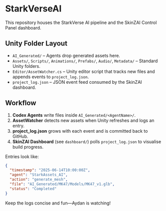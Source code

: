 # StarkVerseAI

This repository houses the StarkVerse AI pipeline and the SkinZAI Control Panel dashboard.

## Unity Folder Layout

- `AI_Generated/` – Agents drop generated assets here.
- `Assets/`, `Scripts/`, `Animations/`, `Prefabs/`, `Audio/`, `Metadata/` – Standard Unity folders.
- `Editor/AssetWatcher.cs` – Unity editor script that tracks new files and appends events to `project_log.json`.
- `project_log.json` – JSON event feed consumed by the SkinZAI dashboard.

## Workflow

1. **Codex Agents** write files inside `AI_Generated/<AgentName>/`.
2. **AssetWatcher** detects new assets when Unity refreshes and logs an entry.
3. **project_log.json** grows with each event and is committed back to GitHub.
4. **SkinZAI Dashboard** (see `dashboard/`) polls `project_log.json` to visualise build progress.

Entries look like:
```json
{
  "timestamp": "2025-06-14T10:00:00Z",
  "agent": "StarkAssets_AI",
  "action": "generate_mesh",
  "file": "AI_Generated/MK47/Models/MK47_v1.glb",
  "status": "Completed"
}
```

Keep the logs concise and fun—Aydan is watching!
